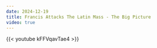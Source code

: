 ```yaml
---
date: 2024-12-19
title: Francis Attacks The Latin Mass - The Big Picture
video: true
---
```



{{< youtube kFFVqavTae4 >}}
